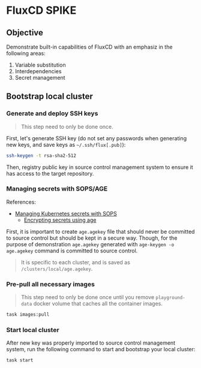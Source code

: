 # FluxCD SPIKE

## Objective

Demonstrate built-in capabilities of FluxCD with an emphasiz in the following areas:

1. Variable substitution
1. Interdependencies
1. Secret management

## Bootstrap local cluster

### Generate and deploy SSH keys

> This step need to only be done once.

First, let's generate SSH key (do not set any passwords when generating new
keys, and save keys as `~/.ssh/flux[.pub]`):

```bash
ssh-keygen -t rsa-sha2-512
```

Then, registry public key in source control management system to ensure it has
access to the target repository.

### Managing secrets with SOPS/AGE

References:

- [Managing Kubernetes secrets with SOPS](https://fluxcd.io/flux/guides/mozilla-sops/)
  - [Encrypting secrets using age](https://fluxcd.io/flux/guides/mozilla-sops/#encrypting-secrets-using-age)

First, it is important to create `age.agekey` file that should never be
committed to source control but should be kept in a secure way. Though, for the
purpose of demonstration `age.agekey` generated with `age-keygen -o age.agekey`
command is committed to source control.

> It is specific to each cluster, and is saved as `/clusters/local/age.agekey`.

### Pre-pull all necessary images

> This step need to only be done once until you remove `playground-data` docker
> volume that caches all the container images.

```bash
task images:pull
```

### Start local cluster

After new key was properly imported to source control management system, run
the following command to start and bootstrap your local cluster:

```bash
task start
```
